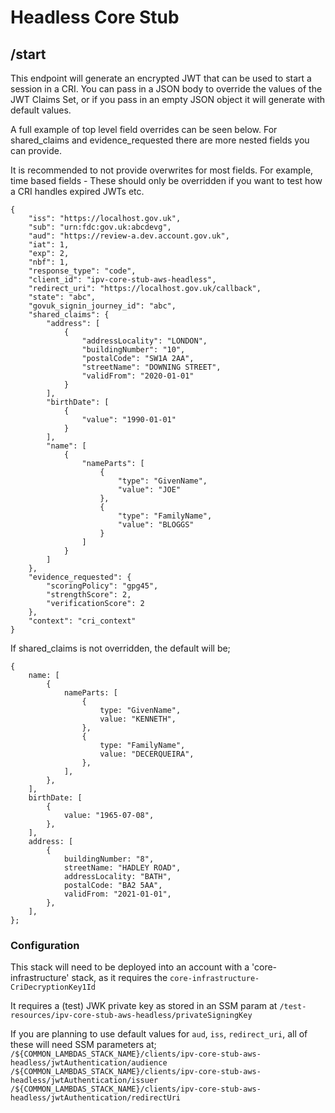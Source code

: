# Headless Core Stub

## /start

This endpoint will generate an encrypted JWT that can be used to start a session in a CRI. You can pass in a JSON body to override the values of the JWT Claims Set, or if you pass in an empty JSON object it will generate with default values. 

A full example of top level field overrides can be seen below. For shared_claims and evidence_requested there are more nested fields you can provide. 

It is recommended to not provide overwrites for most fields. For example, time based fields - These should only be overridden if you want to test how a CRI handles expired JWTs etc.

```
{
    "iss": "https://localhost.gov.uk",
    "sub": "urn:fdc:gov.uk:abcdevg",
    "aud": "https://review-a.dev.account.gov.uk",
    "iat": 1,
    "exp": 2,
    "nbf": 1,
    "response_type": "code",
    "client_id": "ipv-core-stub-aws-headless",
    "redirect_uri": "https://localhost.gov.uk/callback",
    "state": "abc",
    "govuk_signin_journey_id": "abc",
    "shared_claims": {
        "address": [
            {
                "addressLocality": "LONDON",
                "buildingNumber": "10",
                "postalCode": "SW1A 2AA",
                "streetName": "DOWNING STREET",
                "validFrom": "2020-01-01"
            }
        ],
        "birthDate": [
            {
                "value": "1990-01-01"
            }
        ],
        "name": [
            {
                "nameParts": [
                    {
                        "type": "GivenName",
                        "value": "JOE"
                    },
                    {
                        "type": "FamilyName",
                        "value": "BLOGGS"
                    }
                ]
            }
        ]
    },
    "evidence_requested": {
        "scoringPolicy": "gpg45",
        "strengthScore": 2,
        "verificationScore": 2
    },
    "context": "cri_context"
}
```

If shared_claims is not overridden, the default will be;

```
{
    name: [
        {
            nameParts: [
                {
                    type: "GivenName",
                    value: "KENNETH",
                },
                {
                    type: "FamilyName",
                    value: "DECERQUEIRA",
                },
            ],
        },
    ],
    birthDate: [
        {
            value: "1965-07-08",
        },
    ],
    address: [
        {
            buildingNumber: "8",
            streetName: "HADLEY ROAD",
            addressLocality: "BATH",
            postalCode: "BA2 5AA",
            validFrom: "2021-01-01",
        },
    ],
};
```
### Configuration

This stack will need to be deployed into an account with a 'core-infrastructure' stack, as it requires the `core-infrastructure-CriDecryptionKey1Id`

It requires a (test) JWK private key as stored in an SSM param at `/test-resources/ipv-core-stub-aws-headless/privateSigningKey`

If you are planning to use default values for `aud`, `iss`, `redirect_uri`, all of these will need SSM parameters at;   
`/${COMMON_LAMBDAS_STACK_NAME}/clients/ipv-core-stub-aws-headless/jwtAuthentication/audience`  
`/${COMMON_LAMBDAS_STACK_NAME}/clients/ipv-core-stub-aws-headless/jwtAuthentication/issuer`   
`/${COMMON_LAMBDAS_STACK_NAME}/clients/ipv-core-stub-aws-headless/jwtAuthentication/redirectUri`   